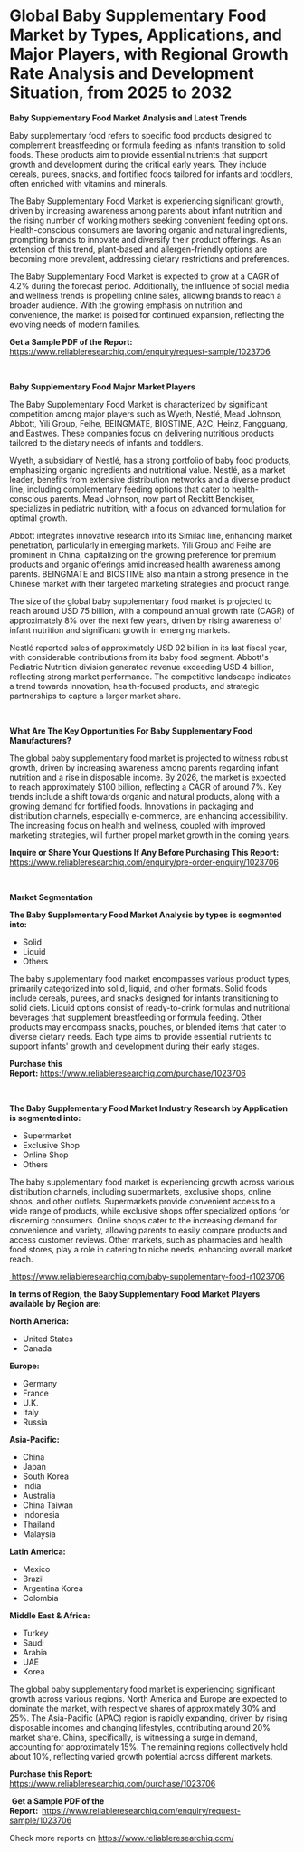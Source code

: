 <p><h1>Global Baby Supplementary Food Market by Types, Applications, and Major Players, with Regional Growth Rate Analysis and Development Situation, from 2025 to 2032</h1></p><p><strong>Baby Supplementary Food Market Analysis and Latest Trends</strong></p>
<p><p>Baby supplementary food refers to specific food products designed to complement breastfeeding or formula feeding as infants transition to solid foods. These products aim to provide essential nutrients that support growth and development during the critical early years. They include cereals, purees, snacks, and fortified foods tailored for infants and toddlers, often enriched with vitamins and minerals.</p><p>The Baby Supplementary Food Market is experiencing significant growth, driven by increasing awareness among parents about infant nutrition and the rising number of working mothers seeking convenient feeding options. Health-conscious consumers are favoring organic and natural ingredients, prompting brands to innovate and diversify their product offerings. As an extension of this trend, plant-based and allergen-friendly options are becoming more prevalent, addressing dietary restrictions and preferences.</p><p>The Baby Supplementary Food Market is expected to grow at a CAGR of 4.2% during the forecast period. Additionally, the influence of social media and wellness trends is propelling online sales, allowing brands to reach a broader audience. With the growing emphasis on nutrition and convenience, the market is poised for continued expansion, reflecting the evolving needs of modern families.</p></p>
<p><strong>Get a Sample PDF of the Report:&nbsp;</strong> <a href="https://www.reliableresearchiq.com/enquiry/request-sample/1023706?utm_campaign=2297&utm_medium=2&utm_source=Github&utm_content=ia&utm_term=07032025&utm_id=baby-supplementary-food">https://www.reliableresearchiq.com/enquiry/request-sample/1023706</a></p>
<p>&nbsp;</p>
<p><strong>Baby Supplementary Food Major Market Players</strong></p>
<p><p>The Baby Supplementary Food Market is characterized by significant competition among major players such as Wyeth, Nestlé, Mead Johnson, Abbott, Yili Group, Feihe, BEINGMATE, BIOSTIME, A2C, Heinz, Fangguang, and Eastwes. These companies focus on delivering nutritious products tailored to the dietary needs of infants and toddlers.</p><p>Wyeth, a subsidiary of Nestlé, has a strong portfolio of baby food products, emphasizing organic ingredients and nutritional value. Nestlé, as a market leader, benefits from extensive distribution networks and a diverse product line, including complementary feeding options that cater to health-conscious parents. Mead Johnson, now part of Reckitt Benckiser, specializes in pediatric nutrition, with a focus on advanced formulation for optimal growth.</p><p>Abbott integrates innovative research into its Similac line, enhancing market penetration, particularly in emerging markets. Yili Group and Feihe are prominent in China, capitalizing on the growing preference for premium products and organic offerings amid increased health awareness among parents. BEINGMATE and BIOSTIME also maintain a strong presence in the Chinese market with their targeted marketing strategies and product range.</p><p>The size of the global baby supplementary food market is projected to reach around USD 75 billion, with a compound annual growth rate (CAGR) of approximately 8% over the next few years, driven by rising awareness of infant nutrition and significant growth in emerging markets. </p><p>Nestlé reported sales of approximately USD 92 billion in its last fiscal year, with considerable contributions from its baby food segment. Abbott's Pediatric Nutrition division generated revenue exceeding USD 4 billion, reflecting strong market performance. The competitive landscape indicates a trend towards innovation, health-focused products, and strategic partnerships to capture a larger market share.</p></p>
<p>&nbsp;</p>
<p><strong>What Are The Key Opportunities For Baby Supplementary Food Manufacturers?</strong></p>
<p><p>The global baby supplementary food market is projected to witness robust growth, driven by increasing awareness among parents regarding infant nutrition and a rise in disposable income. By 2026, the market is expected to reach approximately $100 billion, reflecting a CAGR of around 7%. Key trends include a shift towards organic and natural products, along with a growing demand for fortified foods. Innovations in packaging and distribution channels, especially e-commerce, are enhancing accessibility. The increasing focus on health and wellness, coupled with improved marketing strategies, will further propel market growth in the coming years.</p></p>
<p><strong>Inquire or Share Your Questions If Any Before Purchasing This Report:</strong> <a href="https://www.reliableresearchiq.com/enquiry/pre-order-enquiry/1023706?utm_campaign=2297&utm_medium=2&utm_source=Github&utm_content=ia&utm_term=07032025&utm_id=baby-supplementary-food">https://www.reliableresearchiq.com/enquiry/pre-order-enquiry/1023706</a></p>
<p>&nbsp;</p>
<p><strong>Market Segmentation</strong></p>
<p><strong>The Baby Supplementary Food Market Analysis by types is segmented into:</strong></p>
<p><ul><li>Solid</li><li>Liquid</li><li>Others</li></ul></p>
<p><p>The baby supplementary food market encompasses various product types, primarily categorized into solid, liquid, and other formats. Solid foods include cereals, purees, and snacks designed for infants transitioning to solid diets. Liquid options consist of ready-to-drink formulas and nutritional beverages that supplement breastfeeding or formula feeding. Other products may encompass snacks, pouches, or blended items that cater to diverse dietary needs. Each type aims to provide essential nutrients to support infants' growth and development during their early stages.</p></p>
<p><strong>Purchase this Report:&nbsp;</strong><a href="https://www.reliableresearchiq.com/purchase/1023706?utm_campaign=2297&utm_medium=2&utm_source=Github&utm_content=ia&utm_term=07032025&utm_id=baby-supplementary-food">https://www.reliableresearchiq.com/purchase/1023706</a></p>
<p>&nbsp;</p>
<p><strong>The Baby Supplementary Food Market Industry Research by Application is segmented into:</strong></p>
<p><ul><li>Supermarket</li><li>Exclusive Shop</li><li>Online Shop</li><li>Others</li></ul></p>
<p><p>The baby supplementary food market is experiencing growth across various distribution channels, including supermarkets, exclusive shops, online shops, and other outlets. Supermarkets provide convenient access to a wide range of products, while exclusive shops offer specialized options for discerning consumers. Online shops cater to the increasing demand for convenience and variety, allowing parents to easily compare products and access customer reviews. Other markets, such as pharmacies and health food stores, play a role in catering to niche needs, enhancing overall market reach.</p></p>
<p><a href="https://www.reliableresearchiq.com/baby-supplementary-food-r1023706?utm_campaign=2297&utm_medium=2&utm_source=Github&utm_content=ia&utm_term=07032025&utm_id=baby-supplementary-food">&nbsp;https://www.reliableresearchiq.com/baby-supplementary-food-r1023706</a></p>
<p><strong>In terms of Region, the Baby Supplementary Food Market Players available by Region are:</strong></p>
<p>
    <p> <strong> North America: </strong>
        <ul>
            <li>United States</li>
            <li>Canada</li>
        </ul>
        </p> 
    <p> <strong> Europe: </strong>
        <ul>
            <li>Germany</li>
            <li>France</li>
            <li>U.K.</li>
            <li>Italy</li>
            <li>Russia</li>
        </ul>
        </p> 
    <p> <strong> Asia-Pacific: </strong>
        <ul>
            <li>China</li>
            <li>Japan</li>
            <li>South Korea</li>
            <li>India</li>
            <li>Australia</li>
            <li>China Taiwan</li>
            <li>Indonesia</li>
            <li>Thailand</li>
            <li>Malaysia</li>
        </ul>
        </p> 
    <p> <strong> Latin America: </strong>
        <ul>
            <li>Mexico</li>
            <li>Brazil</li>
            <li>Argentina Korea</li>
            <li>Colombia</li>
        </ul>
        </p> 
    <p> <strong> Middle East & Africa: </strong>
        <ul>
            <li>Turkey</li>
            <li>Saudi</li>
            <li>Arabia</li>
            <li>UAE</li>
            <li>Korea</li>
        </ul>
    </p>
    </p>
<p><p>The global baby supplementary food market is experiencing significant growth across various regions. North America and Europe are expected to dominate the market, with respective shares of approximately 30% and 25%. The Asia-Pacific (APAC) region is rapidly expanding, driven by rising disposable incomes and changing lifestyles, contributing around 20% market share. China, specifically, is witnessing a surge in demand, accounting for approximately 15%. The remaining regions collectively hold about 10%, reflecting varied growth potential across different markets.</p></p>
<p><strong>Purchase this Report: </strong><a href="https://www.reliableresearchiq.com/purchase/1023706?utm_campaign=2297&utm_medium=2&utm_source=Github&utm_content=ia&utm_term=07032025&utm_id=baby-supplementary-food">https://www.reliableresearchiq.com/purchase/1023706</a></p>
<p>&nbsp;<strong>Get a Sample PDF of the Report:&nbsp;&nbsp;</strong><a href="https://www.reliableresearchiq.com/enquiry/request-sample/1023706?utm_campaign=2297&utm_medium=2&utm_source=Github&utm_content=ia&utm_term=07032025&utm_id=baby-supplementary-food">https://www.reliableresearchiq.com/enquiry/request-sample/1023706</a></p>
<p><strong></strong></p>
<p>Check more reports on <a href="https://www.reliableresearchiq.com/?utm_campaign=2297&utm_medium=2&utm_source=Github&utm_content=ia&utm_term=07032025&utm_id=baby-supplementary-food">https://www.reliableresearchiq.com/</a></p>